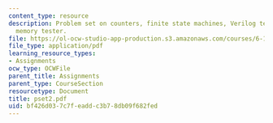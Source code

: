 ```yaml
---
content_type: resource
description: Problem set on counters, finite state machines, Verilog testbench, and
  memory tester.
file: https://ol-ocw-studio-app-production.s3.amazonaws.com/courses/6-111-introductory-digital-systems-laboratory-spring-2006/bf426d037c7feaddc3b78db09f682fed_pset2.pdf
file_type: application/pdf
learning_resource_types:
- Assignments
ocw_type: OCWFile
parent_title: Assignments
parent_type: CourseSection
resourcetype: Document
title: pset2.pdf
uid: bf426d03-7c7f-eadd-c3b7-8db09f682fed
---
```

